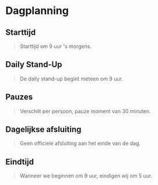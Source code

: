 # Dagplanning

## Starttijd
> Starttijd om 9 uur 's morgens.

## Daily Stand-Up
> De daily stand-up begint meteen om 9 uur.

## Pauzes
> Verschilt per persoon, pauze moment van 30 minuten.

## Dagelijkse afsluiting
> Geen officiele afsluiting aan het einde van de dag.

## Eindtijd
> Wanneer we beginnen om 9 uur, eindigen wij om 5 uur.
